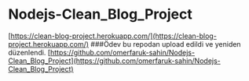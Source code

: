 # Nodejs-Clean_Blog_Project
[https://clean-blog-project.herokuapp.com/](https://clean-blog-project.herokuapp.com/)
###Ödev bu repodan upload edildi ve yeniden düzenlendi.
[https://github.com/omerfaruk-sahin/Nodejs-Clean_Blog_Project](https://github.com/omerfaruk-sahin/Nodejs-Clean_Blog_Project)
